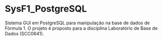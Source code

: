 # SysF1_PostgreSQL
Sistema GUI em PostgreSQL para manipulação na base de dados de Fórmula 1. O projeto é proposto para a disciplina Laboratório de Base de Dados (SCC0641).
